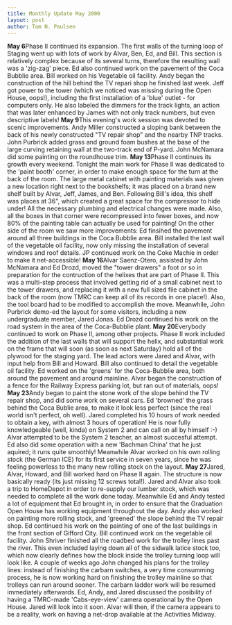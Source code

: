 ```yaml
---
title: Monthly Update May 2000 
layout: post
author: Tom N. Paulsen
---
```




 **May 6**Phase II continued its expansion. The first walls of the turning loop of Staging went up with lots of work by Alvar, Ben, Ed, and Bill. This section is relatively complex because of its several turns, therefore the resulting wall was a 'zig\-zag' piece.  Ed also continued work on the pavement of the Coca Bubblie area. Bill worked on his Vegetable oil facility. Andy began the construction of the hill behind the TV repari shop he finished last week. Jeff got power to the tower (which we noticed was missing during the Open House, oops!), including the first installation of a 'blue' outlet \- for computers only. He also labeled the dimmers for the track lights, an action that was later enhanced by James with not only track numbers, but even descriptive labels! **May 9**This evening's work session was devoted to scenic improvements. Andy Miller constructed a sloping bank between the back of his newly constructed "TV repair shop" and the nearby TNP tracks. John Purbrick added grass and ground foam bushes at the base of the large curving retaining wall at the two\-track end of P\-yard. John McNamara did some painting on the roundhouse trim. **May 13**Phase II continues its growth every weekend. Tonight the main work for Phase II was dedicated to the 'paint booth' corner, in order to make enough space for the turn at the back of the room. The large metal cabinet with painting materials was given a new location right next to the bookshelfs; it was placed on a brand new shelf built by Alvar, Jeff, James, and Ben. Following Bill's idea, this shelf was places at 36", which created a great space for the compressor to hide under! All the necessary plumbing and electrical changes were made. Also, all the boxes in that corner were recompressed into fewer boxes, and now 80% of the painting table can actually be used for painting!  On the other side of the room we saw more improvements: Ed finsihed the pavement around all three buildings in the Coca Bubblie area. Bill installed the last wall of the vegetable oil facility, now only missing the installation of several windows and roof details. JP continued work on the Coke Machie in order to make it net\-accessible! **May 16**Alvar Saenz\-Otero, assisted by John McNamara and Ed Drozd, moved the "tower drawers" a foot or so in preparation for the contruction of the helixes that are part of Phase II. This was a multi\-step process that involved getting rid of a small cabinet next to the tower drawers, and replacing it with a new full sized file cabinet in the back of the room (now TMRC can keep all of its records in one place!). Also, the tool board had to be modified to accomplish the move. Meanwhile, John Purbrick demo\-ed the layout for some visitors, including a new undergraduate member, Jared Jonas. Ed Drozd continued his work on the road system in the area of the Coca\-Bubblie plant. **May 20**Everybody continued to work on Phase II, among other projects. Phase II work included the addition of the last walls that will support the helix, and substantial work on the frame that will soon (as soon as next Saturday) hold all of the plywood for the staging yard. The lead actors were Jared and Alvar, with input help from Bill and Howard.  Bill also continued to detail the vegetable oil facility. Ed worked on the 'greens' for the Coca\-Bubblie area, both around the pavement and around mainline. Alvar began the construction of a fence for the Railway Express parking lot, but ran out of materials, oops! **May 23**Andy began to paint the stone work of the slope behind the TV repair shop, and did some work on several cars. Ed 'browned' the grass behind the Coca Bublie area, to make it look less perfect (since the real world isn't perfect, oh well). Jared completed his 10 hours of work needed to obtain a key, with almost 3 hours of operation! He is now fully knowledgeable (well, kinda) on System 2 and can call on all by himself :\-) Alvar attempted to be the System 2 teacher, an almost succesful attempt. Ed also did some operation with a new 'Bachman China' that he just aquired; it runs quite smoothly! Meanwhile Alvar worked on his own rolling stock (the German ICE) for its first service in seven years, since he was feeling powerless to the many new rolling stock on the layout. **May 27**Jared, Alvar, Howard, and Bill worked hard on Phase II again. The structure is now basically ready (its just missing 12 screws total!). Jared and Alvar also took a trip to HomeDepot in order to re\-supply our lumber stock, which was needed to complete all the work done today.  Meanwhile Ed and Andy tested a lot of equipment that Ed brought in, in order to ensure that the Graduation Open House has working equipment throughout the day. Andy also worked on painting more rolling stock, and 'greened' the slope behind the TV repair shop. Ed continued his work on the painting of one of the last buildings in the front section of Gifford City. Bill continued work on the vegetable oil facility.  John Shriver finished all the roadbed work for the trolley lines past the river. This even included laying down all of the sidwalk latice stock too, which now clearly defines how the block inside the trolley turning loop will look like. A couple of weeks ago John changed his plans for the trolley lines: instead of finishing the carbarn switches, a very time consumming process, he is now working hard on finishing the trolley mainline so that trolleys can run around sooner. The carbarn ladder work will be resumed immediately afterwards.  Ed, Andy, and Jared discussed the posibility of having a TMRC\-made 'Cabs\-eye\-view' camera operational by the Open House. Jared will look into it soon. Alvar will then, if the camera appears to be a reality, work on having a net\-drop available at the Activities Midway.   